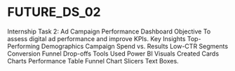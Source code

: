 # FUTURE_DS_02
Internship Task 2: Ad Campaign Performance Dashboard  Objective To assess digital ad performance and improve KPIs. Key Insights Top-Performing Demographics Campaign Spend vs. Results Low-CTR Segments Conversion Funnel Drop-offs Tools Used Power BI Visuals Created Cards Charts Performance Table Funnel Chart Slicers Text Boxes.
